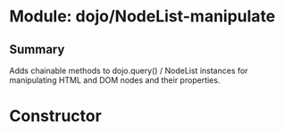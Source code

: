 # Module: dojo/NodeList-manipulate

## Summary

Adds chainable methods to dojo.query() / NodeList instances for manipulating HTML
and DOM nodes and their properties.
# Constructor

